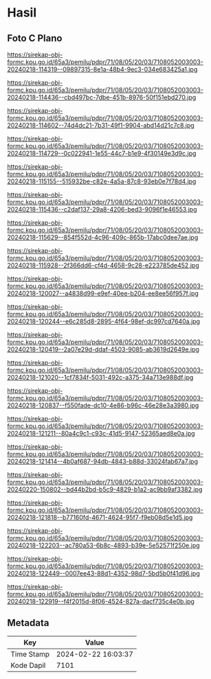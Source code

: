 # Hasil

## Foto C Plano

https://sirekap-obj-formc.kpu.go.id/65a3/pemilu/pdpr/71/08/05/20/03/7108052003003-20240218-114319--09897315-8e1a-48b4-9ec3-034e683425a1.jpg

https://sirekap-obj-formc.kpu.go.id/65a3/pemilu/pdpr/71/08/05/20/03/7108052003003-20240218-114436--cbd497bc-7dbe-451b-8976-50f151ebd270.jpg

https://sirekap-obj-formc.kpu.go.id/65a3/pemilu/pdpr/71/08/05/20/03/7108052003003-20240218-114602--74d4dc21-7b31-49f1-9904-abd14d21c7c8.jpg

https://sirekap-obj-formc.kpu.go.id/65a3/pemilu/pdpr/71/08/05/20/03/7108052003003-20240218-114729--0c022941-1e55-44c7-b1e9-4f30149e3d9c.jpg

https://sirekap-obj-formc.kpu.go.id/65a3/pemilu/pdpr/71/08/05/20/03/7108052003003-20240218-115155--515932be-c82e-4a5a-87c8-93eb0e7f78d4.jpg

https://sirekap-obj-formc.kpu.go.id/65a3/pemilu/pdpr/71/08/05/20/03/7108052003003-20240218-115436--c2daf137-29a8-4206-bed3-9096f1e46553.jpg

https://sirekap-obj-formc.kpu.go.id/65a3/pemilu/pdpr/71/08/05/20/03/7108052003003-20240218-115629--854f552d-4c96-409c-865b-17abc0dee7ae.jpg

https://sirekap-obj-formc.kpu.go.id/65a3/pemilu/pdpr/71/08/05/20/03/7108052003003-20240218-115928--2f366dd6-cf4d-4658-9c28-e223785de452.jpg

https://sirekap-obj-formc.kpu.go.id/65a3/pemilu/pdpr/71/08/05/20/03/7108052003003-20240218-120027--a4838d99-e9ef-40ee-b204-ee8ee56f957f.jpg

https://sirekap-obj-formc.kpu.go.id/65a3/pemilu/pdpr/71/08/05/20/03/7108052003003-20240218-120244--e6c285d8-2895-4f64-98ef-dc997cd7640a.jpg

https://sirekap-obj-formc.kpu.go.id/65a3/pemilu/pdpr/71/08/05/20/03/7108052003003-20240218-120419--2a07e29d-ddaf-4503-9085-ab3619d2649e.jpg

https://sirekap-obj-formc.kpu.go.id/65a3/pemilu/pdpr/71/08/05/20/03/7108052003003-20240218-121020--1cf7834f-5031-492c-a375-34a713e988df.jpg

https://sirekap-obj-formc.kpu.go.id/65a3/pemilu/pdpr/71/08/05/20/03/7108052003003-20240218-120837--f550fade-dc10-4e86-b96c-46e28e3a3980.jpg

https://sirekap-obj-formc.kpu.go.id/65a3/pemilu/pdpr/71/08/05/20/03/7108052003003-20240218-121211--80a4c9c1-c93c-41d5-9147-52365aed8e0a.jpg

https://sirekap-obj-formc.kpu.go.id/65a3/pemilu/pdpr/71/08/05/20/03/7108052003003-20240218-121414--4b0af687-94db-4843-b88d-33024fab67a7.jpg

https://sirekap-obj-formc.kpu.go.id/65a3/pemilu/pdpr/71/08/05/20/03/7108052003003-20240220-150802--bd44b2bd-b5c9-4829-b1a2-ac9bb9af3382.jpg

https://sirekap-obj-formc.kpu.go.id/65a3/pemilu/pdpr/71/08/05/20/03/7108052003003-20240218-121818--b77160fd-4671-4624-95f7-f9eb08d5e1d5.jpg

https://sirekap-obj-formc.kpu.go.id/65a3/pemilu/pdpr/71/08/05/20/03/7108052003003-20240218-122203--ac780a53-6b8c-4893-b39e-5e52571f250e.jpg

https://sirekap-obj-formc.kpu.go.id/65a3/pemilu/pdpr/71/08/05/20/03/7108052003003-20240218-122449--0007ee43-88d1-4352-98d7-5bd5b0f41d96.jpg

https://sirekap-obj-formc.kpu.go.id/65a3/pemilu/pdpr/71/08/05/20/03/7108052003003-20240218-122919--f4f2015d-8f06-4524-827a-dacf735c4e0b.jpg


## Metadata

| Key        | Value               |
| ---------- | ------------------- |
| Time Stamp | 2024-02-22 16:03:37 |
| Kode Dapil | 7101                |



